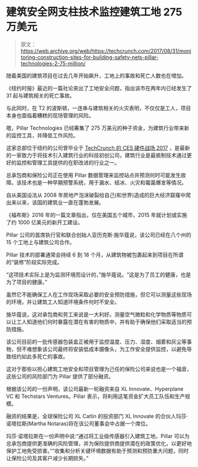 # 建筑安全网支柱技术监控建筑工地 275 万美元

> 原文：<https://web.archive.org/web/https://techcrunch.com/2017/08/31/monitoring-construction-sites-for-building-safety-nets-pillar-technologies-2-75-million/>

随着美国的建筑项目在过去几年开始飙升，工地上的事故和死亡人数也在增加。

《纽约时报》最近的一篇社论突出了工地安全问题，指出该市在两年内已经发生了 31 起与建筑相关的死亡事故。

与此同时，在 T2 的波斯顿，一连串与建筑相关的火灾表明，不仅仅是工人，项目本身也面临着糟糕的现场管理的风险。

嗯，Pillar Technologies 已经筹集了 275 万美元的种子资金，为建筑行业带来新的监控工具，并降低工作风险。

这家总部位于纽约的公司曾毕业于 [TechCrunch 的 CES 硬件战场 2017](https://web.archive.org/web/20230227203018/https://techcrunch.com/2017/01/06/pillar-technologies-is-making-construction-sites-safer-with-smart-sensors/) ，是最新的一家致力于将技术引入建筑行业的科技初创公司，建筑行业是最抵制技术通过更好的监控和管理工具提供的在职改进的行业之一。

总承包商和保险公司正在使用 Pillar 数据管理来监控站点并预测何时可能发生故障。该技术也是一种早期预警系统，用于漏水、结冰、火灾和霉菌爆发等情况。

自从美国设法从 2008 年房地产泡沫破裂给自己(和世界)造成的巨大经济窟窿中爬出来以来，该国的建筑业一直在蓬勃发展。

《福布斯》2016 年的一篇文章指出，仅在美国五个城市，2015 年就计划或实施了约 1000 亿美元的新开工建设。

Pillar 公司的首席执行官和联合创始人亚历克斯·施华蔻说，该公司已经在八个州的 15 个工地上与建筑公司合作。

Pillar 技术的部署通常会持续 6 到 18 个月，从建筑物被包裹起来到项目在所谓的“装修”阶段实际完成。

“这项技术实际上是为监测环境而设计的，”施华蔻说。“这是为了员工的健康，也是为了项目的健康。”

虽然它不能确保工人在工作现场采取必要的安全预防措施，但它可以测量这些现场的环境，并让建筑工人知道环境条件何时不安全。

施华蔻说，这对承包商和劳工来说是一大利好。测量空气微粒和化学物质等物质可以让工人知道他们何时暴露在潜在有害的物质中，并有助于确保他们采取适当的预防措施。

该公司目前的一批传感器包装盒正被用于监控温度、压力、湿度、烟雾和灰尘等事物，但不难想象该公司最终将安装低成本摄像头，为工作安全提供监控，以避免导致纽约如此多死亡的事故。

这对于那些以担心建筑工地安全和项目管理为己任的保险公司来说也是一个福音，这些公司的风险部门为 Pillar 提供了部分融资。

根据该公司的一份声明，该公司最新一轮融资来自 XL Innovate、Hyperplane VC 和 Techstars Ventures。Pillar 表示，将利用这笔资金扩大员工队伍和生产规模。

融资的结果是，全球保险公司 XL Catlin 的投资部门 XL Innovate 的合伙人玛莎·诺塔拉斯(Martha Notaras)将在该公司董事会中占据一个席位。

玛莎·诺塔拉斯在一份声明中说:“通过将工业级传感器引入建筑工地，Pillar 可以为总承包商提供更准确的风险管理，并为保险提供商提供潜在的政策优化，以更好地保护工地免受损害。”“收集和分析关键环境数据有助于预测和预防重大问题，同时让保险公司及其客户减少长期损失。”